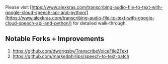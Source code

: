 Please visit [https://www.alexkras.com/transcribing-audio-file-to-text-with-google-cloud-speech-api-and-python/](https://www.alexkras.com/transcribing-audio-file-to-text-with-google-cloud-speech-api-and-python/) for detailed walk-through.

## Notable Forks + Improvements

1. https://github.com/dwgrigsby/TranscribeVoiceFile2Text
2. https://github.com/markedphillips/speech-to-text-batch
